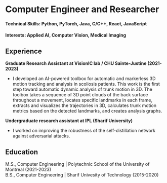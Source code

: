 # Computer Engineer and Researcher

#### Technical Skills: Python, PyTorch, Java, C/C++, React, JavaScript
#### Interests: Applied AI, Computer Vision, Medical Imaging


## Experience
**Graduate Research Assistant at VisionIC lab / CHU Sainte-Justine (2021-2023)**
- I developed an AI-powered toolbox for automatic and markerless 3D motion tracking and analysis in scoliosis patients. This work is the first step toward automatic dynamic analysis of trunk motion in 3D. The toolbox takes a sequence of 3D point clouds of the back surface throughout a movement, locates specific landmarks in each frame, extracts and visualizes the trajectories in 3D, calculates trunk motion metrics based on the detected landmarks, and creates analysis graphs.

**Undergraduate research assistant at IPL (Sharif University)**
- I worked on improving the robustness of the self-distillation network against adversarial attacks.

## Education							       		
M.S., Computer Engineering | Polytechnic School of the University of Montreal (2021-2023)	 			        		
B.S., Computer Engineering | Sharif Univesity of Technology (2015-2020)
